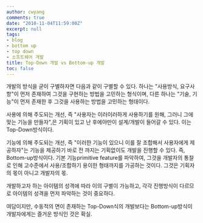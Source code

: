 ```yaml
---
author: cwyang
comments: true
date: "2010-11-04T11:59:00Z"
excerpt: null
tags:
- blog
- bottom up
- top down
- 소프트웨어 개발
title: Top-Down 개발 vs Bottom-up 개발
toc: false
---
```

개발의 방식을 굳이 구별하자면 다음과 같이 구별할 수 있다. 하나는 "사용방식, 요구사항"이 먼저 존재하여 그것을 구현하는 방법을 고민하는 형식이며, 다른 하나는 "기술, 기능"이 먼저 존재한 후 그것을 사용하는 방법을 고민하는 형태이다.

사용에 의해 주도되는 개선, 즉 "사용자는 이러이러하게 사용하기를 원해, 그러니 그에 맞는 기능을 만들자",은 기획이 있고 난 후에야만이 설계/개발이 들어갈 수 있다. 이는 Top-Down방식이다.

기능에 의해 주도되는 개선, 즉 "이러한 기능이 있으니 이를 잘 조합해서 사용자에게 제공하자"는 기능을 제공하기 바로 전 까지는 기획없이도 개발을 진행할 수 있다. 즉, Bottom-up방식이다. 기본 기능primitive feature를 파악하여, 그것을 개발자의 통찰로 인해 고수준에서 사용/조합하기 용이한 형태까지를 가공하는 것이다. 그것은 기획자의 몫이 아니고 개발자의 몫.

개발하고자 하는 아이템의 성격에 따라 이의 구별이 가능하고, 각각 진행방식이 다르므로 아이템의 성격을 먼저 파악하는 것이 중요하다.

여담이지만, 수동적의 면이 존재하는 Top-Down식의 개발보다는 Bottom-up방식이 개발자에게는 즐거운 방식인 것은 확실.
  
